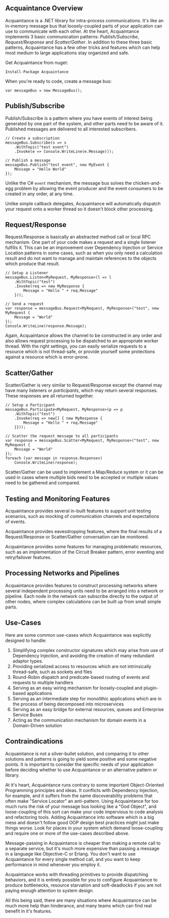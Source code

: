 ## Acquaintance Overview

Acquaintance is a .NET library for intra-process communications. It's like an in-memory message bus that loosely-coupled parts of your application can use to communicate with each other. At the heart, Acquaintance implements 3 basic communication patterns: *Publish/Subscribe*, *Request/Response* and *Scatter/Gather*.
In addition to these three basic patterns, Acquaintance has a few other tricks and features which can help most medium to large applications stay organized and safe.

Get Acquaintance from nuget:

    Install-Package Acquaintance

When you're ready to code, create a message bus:

    var messageBus = new MessageBus();

## Publish/Subscribe

Publish/Subscribe is a pattern where you have events of interest being generated by one part of the system, and other parts need to be aware of it. Published messages are delivered to all interested subscribers. 

    // Create a subscription
    messageBus.Subscribe(s => s
        .WithTopic("test event")
        .Invoke(e => Console.WriteLine(e.Message)));
    
    // Publish a message
    messageBus.Publish("test event", new MyEvent {
        Message = "Hello World"
    });
    
Unlike the C# `event` mechanism, the message bus solves the chicken-and-egg problem by allowing the event producer and the event consumers to be created in any order, at any time. 

Unlike simple callback delegates, Acquaintance will automatically dispatch your request onto a worker thread so it doesn't block other processing. 

## Request/Response

Request/Response is basically an abstracted method call or local RPC mechanism. One part of your code makes a request and a single listener fulfills it. This can be an improvement over Dependency Injection or Service Location patterns in some cases, such as when you only need a calculation result and do not want to manage and maintain references to the objects which produce that result.

    // Setup a Listener
    messageBus.Listen<MyRequest, MyResponse>(l => l
        .WithTopic("test")
        .Invoke(req => new MyResponse { 
            Message = "Hello " + req.Message"
        }));
    
    // Send a request
    var response = messageBus.Request<MyRequest, MyResponse>("test", new MyRequest {
        Message = "World"
    });
    Console.WriteLine(response.Message);

Again, Acquaintance allows the channel to be constructed in any order and also allows request processing to be dispatched to an appropriate worker thread. With the right settings, you can easily serialize requests to a resource which is not thread-safe, or provide yourself some protections against a resource which is error-prone.

## Scatter/Gather

Scatter/Gather is very similar to Request/Response except the channel may have many listeners or *participants*, which may return several responses. These responses are all returned together.

    // Setup a Participant
    messageBus.Participate<MyRequest, MyResponse>(p => p
        .WithTopic("test")
        .Invoke(req => new[] { new MyResponse { 
            Message = "Hello " + req.Message"
        }}));
    
    // Scatter the request message to all participants
    var response = messageBus.Scatter<MyRequest, MyResponse>("test", new MyRequest {
        Message = "World"
    });
    foreach (var message in response.Responses)
        Console.WriteLine(response);

Scatter/Gather can be used to implement a Map/Reduce system or it can be used in cases where multiple bids need to be accepted or multiple values need to be gathered and compared. 

## Testing and Monitoring Features

Acquaintance provides several in-built features to support unit testing scenarios, such as mocking of communication channels and expectations of events.

Acquaintance provides eavesdropping features, where the final results of a Request/Response or Scatter/Gather conversation can be monitored.

Acquaintance provides some features for managing problematic resources, such as an implementation of the Circuit Breaker pattern, error eventing and retry/failover features. 

## Processing Networks and Pipelines

Acquaintance provides features to construct processing networks where several independent processing units need to be arranged into a network or pipeline. Each node in the network can subscribe directly to the output of other nodes, where complex calculations can be built up from small simple parts.

## Use-Cases

Here are some common use-cases which Acquaintance was explicitly designed to handle:

1. Simplifying complex constructor signatures which may arise from use of Dependency Injection, and avoiding the creation of many redundant adaptor types.
2. Providing serialized access to resources which are not intrinsically thread-safe, such as sockets and files
3. Round-Robin dispatch and predicate-based routing of events and requests to multiple handlers
4. Serving as an easy wiring mechanism for loosely-coupled and plugin-based applications
5. Serving as an intermediate step for monolithic applications which are in the process of being decomposed into microservices
6. Serving as an easy bridge for external resources, queues and Enterprise Service Buses
7. Acting as the communication mechanism for domain events in a Domain-Driven solution

## Contraindications

Acquaintance is not a silver-bullet solution, and comparing it to other solutions and patterns is going to yield some positive and some negative points. It is important to consider the specific needs of your application before deciding whether to use Acquaintance or an alternative pattern or library.

At it's heart, Acquaintance runs contrary to some important Object-Oriented Programming principles and ideas. It conflicts with Dependency Injection, for example, and it suffers from the same discoverability problems that often make "Service Locator" an anti-pattern. Using Acquaintance for too much runs the risk of your message bus looking like a "God Object", and loose-coupling of this sort can make your code impervious to code analysis and refactoring tools. Adding Acquaintance into software which is a big mess and doesn't follow good OOP design best practices might just make things worse. Look for places in your system which demand loose-coupling and require one or more of the use-cases described above. 

Message-passing in Acquaintance is cheaper than making a remote call to a separate service, but it's much more expensive than passing a message in a language like Objective-C or Erlang. You don't want to use Acquaintance for every single method call, and you want to keep performance in mind whenever you employ it.

Acquaintance works with threading primitives to provide dispatching behaviors, and it is entirely possible for you to configure Acquaintance to produce bottlenecks, resource starvation and soft-deadlocks if you are not paying enough attention to system design. 

All this being said, there are many situations where Acquaintance can be much more help than hinderance, and many teams which can find real benefit in it's features. 